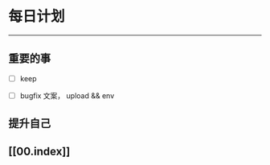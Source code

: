 
# 每日计划
---
## 重要的事

- [ ]  keep
- [ ]  bugfix
      文案，
      upload && env
      




## 提升自己

  



## [[00.index]]










